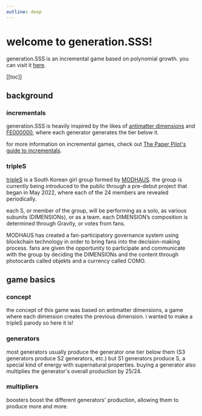 ```yaml
---
outline: deep
---
```


# welcome to generation.SSS!

generation.SSS is an incremental game based on polynomial growth. you can visit it [here](https://shuu-wasseo.github.io/generation.SSS/).

[[toc]]

## background

### incrementals

generation.SSS is heavily inspired by the likes of [antimatter dimensions](https://ivark.github.io/AntimatterDimensions/) and [FE000000](https://dan-simon.github.io/misc/fe000000/), where each generator generates the tier below it.

for more information on incremental games, check out [The Paper Pilot's guide to incrementals](https://www.thepaperpilot.org/guide-to-incrementals/).

### tripleS

[tripleS](http://triplescosmos.com/) is a South Korean girl group formed by [MODHAUS](https://www.mod-haus.com/). the group is currently being introduced to the public through a pre-debut project that began in May 2022, where each of the 24 members are revealed periodically.

each S, or member of the group, will be performing as a solo, as various subunits (DIMENSIONs), or as a team. each DIMENSION’s composition is determined through Gravity, or votes from fans.

MODHAUS has created a fan-participatory governance system using blockchain technology in order to bring fans into the decision-making process. fans are given the opportunity to participate and communicate with the group by deciding the DIMENSIONs and the content through photocards called objekts and a currency called COMO.

## game basics

### concept

the concept of this game was based on antimatter dimensions, a game where each dimension creates the previous dimension. i wanted to make a tripleS parody so here it is!

### generators

most generators usually produce the generator one tier below them (S3 generators produce S2 generators, etc.) but S1 generators produce S, a special kind of energy with supernatural properties. buying a generator also multiplies the generator's overall production by 25/24.

### multipliers

boosters boost the different generators' production, allowing them to produce more and more.
